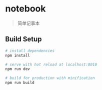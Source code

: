 # notebook

> 简单记事本

## Build Setup

``` bash
# install dependencies
npm install

# serve with hot reload at localhost:8010
npm run dev

# build for production with minification
npm run build

